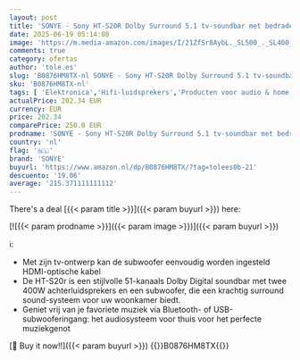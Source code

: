 ```yaml
---
layout: post
title: 'SONYE - Sony HT-S20R Dolby Surround 5.1 tv-soundbar met bedrade subwoofer en achterluidsprekers  zwart'
date: 2025-06-19 05:14:08
image: 'https://m.media-amazon.com/images/I/21ZfSr8AybL._SL500_._SL400_.jpg'
comments: true
category: ofertas
author: 'tole.es'
slug: 'B0876HM8TX-nl SONYE - Sony HT-S20R Dolby Surround 5.1 tv-soundbar met...'
sku: 'B0876HM8TX-nl'
tags: [ 'Elektronica','Hifi-luidsprekers','Producten voor audio & home cinema','Soundbar luidsprekers','sonye','🇳🇱', ]
actualPrice: 202.34 EUR
currency: EUR
price: 202.34
comparePrice: 250.0 EUR
prodname: 'SONYE - Sony HT-S20R Dolby Surround 5.1 tv-soundbar met bedrade subwoofer en achterluidsprekers  zwart'
country: 'nl'
flag: '🇳🇱'
brand: 'SONYE'
buyurl: 'https://www.amazon.nl/dp/B0876HM8TX/?tag=tolees0b-21'
descuento: '19.06'
average: '215.371111111112'
---
```


There's a deal [{{< param title >}}]({{< param buyurl >}})  here:

[![{{< param prodname >}}]({{< param image >}})]({{< param buyurl >}})

ℹ️:

- Met zijn tv-ontwerp kan de subwoofer eenvoudig worden ingesteld HDMI-optische kabel
- De HT-S20r is een stijlvolle 51-kanaals Dolby Digital soundbar met twee 400W achterluidsprekers en een subwoofer, die een krachtig surround sound-systeem voor uw woonkamer biedt.
- Geniet vrij van je favoriete muziek via Bluetooth- of USB-subwooferingang: het audiosysteem voor thuis voor het perfecte muziekgenot

[🛒 Buy it now!!]({{< param buyurl >}})
{{<world>}}B0876HM8TX{{</world>}}
